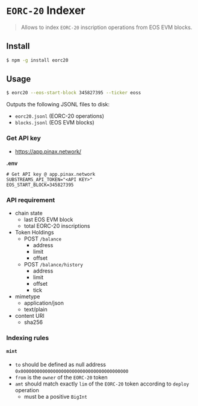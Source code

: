 # `EORC-20` Indexer

> Allows to index `EORC-20` inscription operations from EOS EVM blocks.

## Install

```bash
$ npm -g install eorc20
```

## Usage

```bash
$ eorc20 --eos-start-block 345827395 --ticker eoss
```

Outputs the following JSONL files to disk:
- `eorc20.jsonl` (EORC-20 operations)
- `blocks.jsonl` (EOS EVM blocks)

### Get API key

- https://app.pinax.network/

**.env**
```env
# Get API key @ app.pinax.network
SUBSTREAMS_API_TOKEN="<API KEY>"
EOS_START_BLOCK=345827395
```

### API requirement

- chain state
  - last EOS EVM block
  - total EORC-20 inscriptions
- Token Holdings
  - POST `/balance`
    - address
    - limit
    - offset
  - POST `/balance/history`
    - address
    - limit
    - offset
    - tick
- mimetype
  - application/json
  - text/plain
- content URI
  - sha256

### Indexing rules

#### `mint`

- `to` should be defined as null address `0x0000000000000000000000000000000000000000`
- `from` is the `owner` of the `EORC-20` token
- `amt` should match exactly `lim` of the `EORC-20` token according to `deploy` operation
  - must be a positive `BigInt`